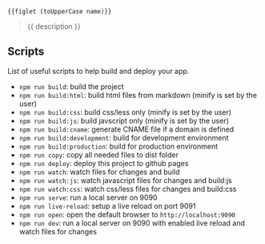 ```
{{figlet (toUpperCase name)}}
```
> {{ description }}

## Scripts

List of useful scripts to help build and deploy your app.

- `npm run build`: build the project
- `npm run build:html`: build html files from markdown (minify is set by the user)
- `npm run build:css`: build css/less only (minify is set by the user)
- `npm run build:js`: build javscript only (minify is set by the user)
- `npm run build:cname`: generate CNAME file if a domain is defined
- `npm run build:development`: build for development environment
- `npm run build:production`: build for production environment
- `npm run copy`: copy all needed files to dist folder
- `npm run deploy`: deploy this project to github pages
- `npm run watch`: watch files for changes and build
- `npm run watch:js`: watch javascript files for changes and build:js
- `npm run watch:css`: watch css/less files for changes and build:css
- `npm run serve`: run a local server on 9090
- `npm run live-reload`: setup a live reload on port 9091
- `npm run open`: open the default browser to `http://localhost:9090`
- `npm run dev`: run a local server on 9090 with enabled live reload and watch files for changes

